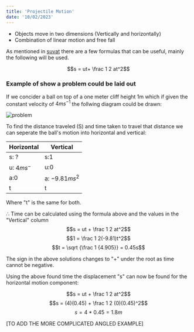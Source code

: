 ```yaml
---
title: 'Projectile Motion'
date: '10/02/2023'
---
```


- Objects move in two dimensions (Vertically and horizontally) 
- Combination of linear motion and free fall

As mentioned in [suvat](Suvat.md) there are a few formulas that can be useful, mainly the following will be used.

$$s = ut+ \frac 1 2 at^2$$

### Example of show a problem could be laid out

If we concider a ball on top of a one meter cliff height 1m which if given the constant velocity of $4ms^{-1}$ the follwing diagram could be drawn:

![problem](/img/phys/20.jpeg)

To find the distance traveled (S) and time taken to travel that distance we can seperate the ball's motion into horizontal and vertical:

| Horizontal      | Vertical        |
| --------------- | --------------- |
| s: ?            | s:1             |
| u: $4ms^{-}$    | u:0             |
| a:0             | a: $-9.81ms^2$  |
| t               | t               |


Where "t" is the same for both.

$\therefore$ Time can be calculated using the formula above and the values in the "Vertical" column
$$s = ut + \frac 1 2 at^2$$
$$1 = \frac 1 2(-9.81)t^2$$
$$t = \sqrt {\frac 1 {4.905}} = 0.45s$$

The sign in the above solutions changes to "+" under the root as time cannot be negative.

Using the above found time the displacement "s" can now be found for the horizontal motion component:

$$s = ut + \frac 1 2 at^2$$
$$s = (4)(0.45) + \frac 1 2 (0)(0.45)^2$$
$$s = 4*0.45 = 1.8m$$

[TO ADD THE MORE COMPLICATED ANGLED EXAMPLE]


